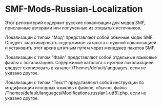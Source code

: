 # SMF-Mods-Russian-Localization

Этот репозиторий содержит русские локализации для модов SMF, присланные авторами или полученные из открытых источников.

Локализации с типом "Мод" представляют собой обычные моды SMF. Следует заархивировать содержимое каталога с нужной локализацией и установить этот архив штатным путем через менеджер пакетов SMF.

Локализации с типом "Файл" представляют собой отдельные языковые файлы с локализацией. Содержимое каталога с нужной локализацией следует скопировать в каталог /Themes/default/languages, если не указано другое.

Локализации с типом "Текст" представляют собой инструкции по модификации исходных языковых файлов, обычно, файла /Themes/default/languages/Modifications.russian[-utf8].php, если не указано другое.

